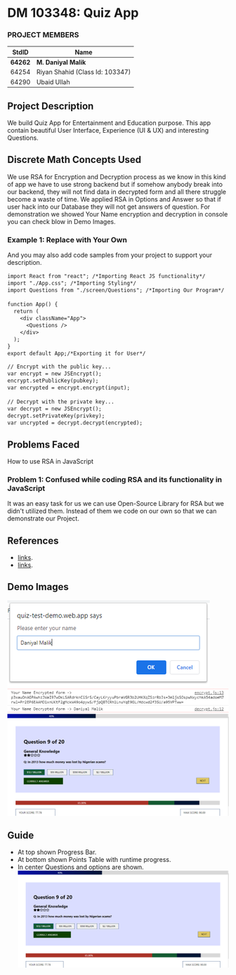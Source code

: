 # DM 103348: Quiz App

### PROJECT MEMBERS
StdID | Name
----- | -------------
**64262** | **M. Daniyal Malik** <!--this is the group leader in bold-->
64254 | Riyan Shahid (Class Id: 103347)
64290 | Ubaid Ullah

## Project Description
We build Quiz App for Entertainment and Education purpose. This app contain beautiful User Interface, Experience (UI & UX) and interesting Questions.

## Discrete Math Concepts Used
We use RSA for Encryption and Decryption process as we know in this kind of app we have to use strong backend but if somehow anybody break into our backend, they will not find data in decrypted form and all there struggle become a waste of time. We applied RSA in Options and Answer so that if user hack into our Database they will not get answers of question. For demonstration we showed Your Name encryption and decryption in console you can check blow in Demo Images.

### Example 1: Replace with Your Own
And you may also add code samples from your project to support your description. 
``` React JS ( open-source JavaScript library for building user interface for Website ).
import React from "react"; /*Importing React JS functionality*/
import "./App.css"; /*Importing Styling*/
import Questions from "./screen/Questions"; /*Importing Our Program*/

function App() {
  return (
    <div className="App">
      <Questions />
    </div>
  );
}
export default App;/*Exporting it for User*/
```
```
// Encrypt with the public key...
var encrypt = new JSEncrypt();
encrypt.setPublicKey(pubkey);
var encrypted = encrypt.encrypt(input);

// Decrypt with the private key...
var decrypt = new JSEncrypt();
decrypt.setPrivateKey(privkey);
var uncrypted = decrypt.decrypt(encrypted);
```

## Problems Faced
How to use RSA in JavaScript

### Problem 1: Confused while coding RSA and its functionality in JavaScript ###
It was an easy task for us we can use Open-Source Library for RSA but we didn't utilized them. Instead of them we code on our own so that we can demonstrate our Project. 

## References
- [links](https://github.com/Rizwanjamal/React-Test).
- [links](https://github.com/travist/jsencrypt).

## Demo Images
![Name Input](./src/assets/1st-Name-Input.png)
![Console Encryption & Decryption](./src/assets/2nd-Console-Encryption-&-Decryption.png)
![Quiz Screen](./src/assets/3rd-Quiz-Screen.png)

## Guide
- At top shown Progress Bar.
- At bottom shown Points Table with runtime progress.
- In center Questions and options are shown.
![Quiz Screen](./src/assets/3rd-Quiz-Screen.png)
